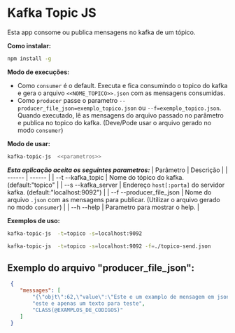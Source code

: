 # Kafka Topic JS

Esta app consome ou publica mensagens no kafka de um tópico.

**Como instalar:** 
```sh
npm install -g
```

**Modo de execuções:** 
- Como `consumer` é o default. Executa e fica consumindo o topico do kafka e gera o arquivo ` <<NOME_TOPICO>>.json ` com as mensagens consumidas.
- Como `producer` passe o parametro `--producer_file_json=exemplo_topico.json` ou `--f=exemplo_topico.json`. Quando executado, lê as mensagens do arquivo passado no parâmetro e publica no topico do kafka. (Deve/Pode usar o arquivo gerado no modo `consumer`)

**Modo de usar:** 
```sh
kafka-topic-js  <<parametros>>  
```
***Esta aplicação aceita os seguintes parametros:*** 
| Parâmetro | Descrição |
| ------ | ------ |
| --t  --kafka_topic | Nome do tópico do kafka. (default:"topico" |
| --s  --kafka_server | Endereço `host[:porta]` do servidor kafka. (default:"localhost:9092") |
| --f  --producer_file_json | Nome do arquivo `.json` com as mensagens para publicar. (Utilizar o arquivo gerado no modo `consumer`) |
| --h  --help | Parametro para mostrar o help. |

**Exemplos de uso:**
```sh
kafka-topic-js  -t=topico -s=localhost:9092  
```
```sh
kafka-topic-js  -t=topico -s=localhost:9092 -f=./topico-send.json 
```
## Exemplo do arquivo "producer_file_json": 
```json 
 {
    "messages": [
        "{\"objt\":62,\"value\":\"Este e um examplo de mensagem em json\"}",
        "este e apenas um texto para teste", 
        "CLASS(@EXAMPLOS_DE_CODIGOS)"
    ]
 }
```
